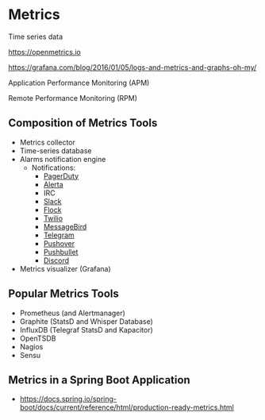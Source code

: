 # Metrics

Time series data

<https://openmetrics.io>

<https://grafana.com/blog/2016/01/05/logs-and-metrics-and-graphs-oh-my/>

Application Performance Monitoring (APM)

Remote Performance Monitoring (RPM)

## Composition of Metrics Tools

- Metrics collector
- Time-series database
- Alarms notification engine
  - Notifications:
    - [PagerDuty](https://www.pagerduty.com)
    - [Alerta](https://alerta.io)
    - IRC
    - [Slack](https://slack.com)
    - [Flock](https://flock.com)
    - [Twilio](https://twilio.com)
    - [MessageBird](https://www.messagebird.com/en/)
    - [Telegram](https://telegram.org)
    - [Pushover](https://pushover.net)
    - [Pushbullet](https://www.pushbullet.com)
    - [Discord](https://discordapp.com)
- Metrics visualizer (Grafana)

## Popular Metrics Tools

- Prometheus (and Alertmanager)
- Graphite (StatsD and Whisper Database)
- InfluxDB (Telegraf StatsD and Kapacitor)
- OpenTSDB
- Nagios
- Sensu

## Metrics in a Spring Boot Application

- <https://docs.spring.io/spring-boot/docs/current/reference/html/production-ready-metrics.html>
